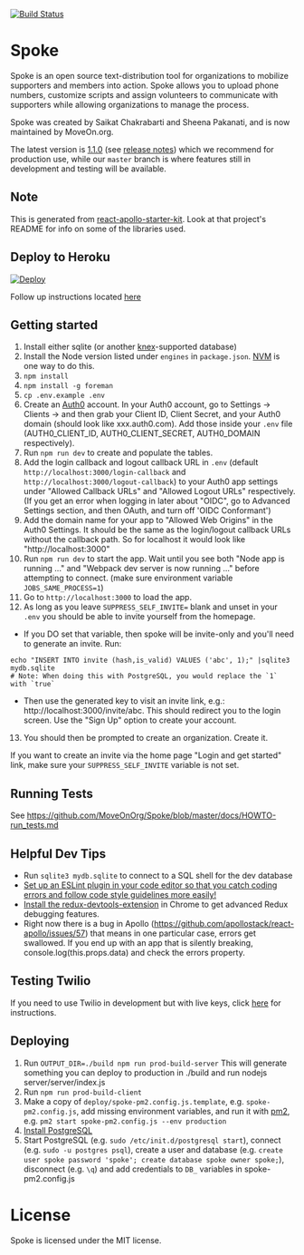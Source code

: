 [![Build Status](https://travis-ci.org/MoveOnOrg/Spoke.svg?branch=master)](https://travis-ci.org/MoveOnOrg/Spoke)

# Spoke

Spoke is an open source text-distribution tool for organizations to mobilize supporters and members into action. Spoke allows you to upload phone numbers, customize scripts and assign volunteers to communicate with supporters while allowing organizations to manage the process.

Spoke was created by Saikat Chakrabarti and Sheena Pakanati, and is now maintained by MoveOn.org.

The latest version is [1.1.0](https://github.com/MoveOnOrg/Spoke/tree/v1.1) (see [release notes](https://github.com/MoveOnOrg/Spoke/blob/master/docs/RELEASE_NOTES.md#v11)) which we recommend for production use, while our `master` branch is where features still in development and testing will be available.

## Note

This is generated from [react-apollo-starter-kit](https://github.com/saikat/react-apollo-starter-kit).  Look at that project's README for info on some of the libraries used.

## Deploy to Heroku

<a href="https://heroku.com/deploy?template=https://github.com/MoveOnOrg/Spoke">
  <img src="https://www.herokucdn.com/deploy/button.svg" alt="Deploy">
</a>

Follow up instructions located [here](https://github.com/MoveOnOrg/Spoke/blob/master/docs/HOWTO_HEROKU_DEPLOY.md)

## Getting started

1. Install either sqlite (or another [knex](http://knexjs.org/#Installation-client)-supported database)
2. Install the Node version listed under `engines` in `package.json`. [NVM](https://github.com/creationix/nvm) is one way to do this.
3. `npm install`
4. `npm install -g foreman`
5. `cp .env.example .env`
6. Create an [Auth0](https://auth0.com) account. In your Auth0 account, go to Settings -> Clients -> and then grab your Client ID, Client Secret, and your Auth0 domain (should look like xxx.auth0.com). Add those inside your `.env` file (AUTH0_CLIENT_ID, AUTH0_CLIENT_SECRET, AUTH0_DOMAIN respectively).
7. Run `npm run dev` to create and populate the tables.
8. Add the login callback and logout callback URL in `.env` (default `http://localhost:3000/login-callback` and `http://localhost:3000/logout-callback`) to your Auth0 app settings under "Allowed Callback URLs" and "Allowed Logout URLs" respectively. (If you get an error when logging in later about "OIDC", go to Advanced Settings section, and then OAuth, and turn off 'OIDC Conformant')
9. Add the domain name for your app to "Allowed Web Origins" in the Auth0 Settings. It should be the same as the login/logout callback URLs without the callback path. So for localhost it would look like "http://localhost:3000"
10. Run `npm run dev` to start the app. Wait until you see both "Node app is running ..." and "Webpack dev server is now running ..." before attempting to connect. (make sure environment variable `JOBS_SAME_PROCESS=1`)
11. Go to `http://localhost:3000` to load the app.
12. As long as you leave `SUPPRESS_SELF_INVITE=` blank and unset in your `.env` you should be able to invite yourself from the homepage.
  - If you DO set that variable, then spoke will be invite-only and you'll need to generate an invite. Run:
```
echo "INSERT INTO invite (hash,is_valid) VALUES ('abc', 1);" |sqlite3 mydb.sqlite
# Note: When doing this with PostgreSQL, you would replace the `1` with `true`
```
  - Then use the generated key to visit an invite link, e.g.: http://localhost:3000/invite/abc. This should redirect you to the login screen. Use the "Sign Up" option to create your account.

13. You should then be prompted to create an organization. Create it.

If you want to create an invite via the home page "Login and get started" link, make sure your `SUPPRESS_SELF_INVITE` variable is not set.

## Running Tests

See https://github.com/MoveOnOrg/Spoke/blob/master/docs/HOWTO-run_tests.md


## Helpful Dev Tips
* Run `sqlite3 mydb.sqlite` to connect to a SQL shell for the dev database
* [Set up an ESLint plugin in your code editor so that you catch coding errors and follow code style guidelines more easily!](https://medium.com/planet-arkency/catch-mistakes-before-you-run-you-javascript-code-6e524c36f0c8#.oboqsse48)
* [Install the redux-devtools-extension](https://github.com/zalmoxisus/redux-devtools-extension) in Chrome to get advanced Redux debugging features.
* Right now there is a bug in Apollo (https://github.com/apollostack/react-apollo/issues/57) that means in one particular case, errors get swallowed.  If you end up with an app that is silently breaking, console.log(this.props.data) and check the errors property.



## Testing Twilio

If you need to use Twilio in development but with live keys, click [here](https://github.com/MoveOnOrg/Spoke/blob/master/docs/HOWTO_INTEGRATE_TWILIO.md) for instructions.

## Deploying

1. Run `OUTPUT_DIR=./build npm run prod-build-server`
   This will generate something you can deploy to production in ./build and run nodejs server/server/index.js
2. Run `npm run prod-build-client`
3. Make a copy of `deploy/spoke-pm2.config.js.template`, e.g. `spoke-pm2.config.js`, add missing environment variables, and run it with [pm2](https://www.npmjs.com/package/pm2), e.g. `pm2 start spoke-pm2.config.js --env production`
4. [Install PostgreSQL](https://wiki.postgresql.org/wiki/Detailed_installation_guides)
5. Start PostgreSQL (e.g. `sudo /etc/init.d/postgresql start`), connect (e.g. `sudo -u postgres psql`), create a user and database (e.g. `create user spoke password 'spoke'; create database spoke owner spoke;`), disconnect (e.g. `\q`) and add credentials to `DB_` variables in spoke-pm2.config.js

# License
Spoke is licensed under the MIT license.

